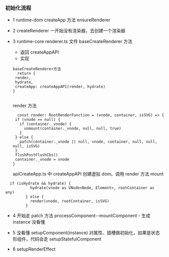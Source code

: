 ### 初始化流程

- 1 runtime-dom createApp 方法 ensureRenderer
- 2 createRenderer 一开始没有渲染器，去创建一个渲染器
- 3 runtime-core renderer.ts 文件 baseCreateRenderer 方法

  - 返回 createAppAPI
  - 实现

  ```
  baseCreateRenderer方法
    return {
   render,
   hydrate,
   createApp: createAppAPI(render, hydrate)
  }


  ```

  render 方法

  ```
    const render: RootRenderFunction = (vnode, container, isSVG) => {
   if (vnode == null) {
     if (container._vnode) {
       unmount(container._vnode, null, null, true)
     }
   } else {
     patch(container._vnode || null, vnode, container, null, null, null, isSVG)
   }
   flushPostFlushCbs()
   container._vnode = vnode
  }

  ```

  apiCreateApp.ts 中 createAppAPI 创建虚拟 dom。调用 render 方法
  mount

```
  if (isHydrate && hydrate) {
           hydrate(vnode as VNode<Node, Element>, rootContainer as any)
         } else {
           render(vnode, rootContainer, isSVG)
         }
```

- 4 开始走 patch 方法 processComponent--mountComponent - 生成 instance 没看懂

- 5 没看懂 setupComponent(instance) 对属性、插槽做初始化，如果是状态形组件，代码会走 setupStatefulComponent
- 6 setupRenderEffect
